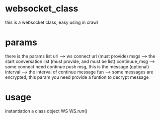 # websocket_class
this is a websocket class, easy using in crawl
# params
there is the params list
url --> ws connect url (must provide)
msgs --> the start conversation list (must provide, and must be list)
continuue_msg --> some connect need continue push msg, this is the message (optional)
interval --> the interval of continue message
fun --> some messages are encrypted, this param you need provide a funtion to decrypt message
# usage
instantiation a class object WS
WS.run()
